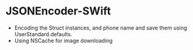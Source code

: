 # JSONEncoder-SWift

- Encoding the Struct instances, and phone name and save them using UserStandard.defaults.
- Using NSCache for image downloading
